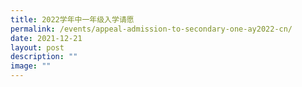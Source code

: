 ```yaml
---
title: 2022学年中一年级入学请愿
permalink: /events/appeal-admission-to-secondary-one-ay2022-cn/
date: 2021-12-21
layout: post
description: ""
image: ""
---
```

